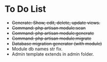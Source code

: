 # To Do List

- ~~Generate: Show, edit, delete, update views.~~
- ~~Command: php artisan module:scan~~
- ~~Command: php artisan module:generate~~
- ~~Command: php artisan module:migrate~~
- ~~Database migration generator (with module)~~
- Module db names str fix.
- Admin template extends in admin folder.